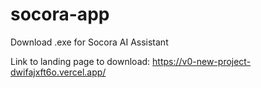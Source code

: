 # socora-app
Download .exe for Socora AI Assistant

Link to landing page to download: https://v0-new-project-dwifajxft6o.vercel.app/
